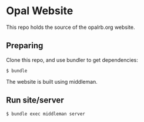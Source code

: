 # Opal Website

This repo holds the source of the opalrb.org website.

## Preparing

Clone this repo, and use bundler to get dependencies:

    $ bundle

The website is built using middleman.

## Run site/server

    $ bundle exec middleman server
